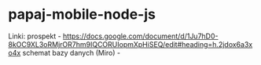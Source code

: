 # papaj-mobile-node-js

Linki:
prospekt - https://docs.google.com/document/d/1Ju7hD0-8kOC9XL3oRMjrOR7hm9IQCORUIopmXpHiSEQ/edit#heading=h.2jdox6a3xo4x
schemat bazy danych (Miro) -
